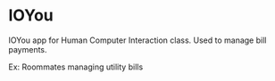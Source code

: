 # IOYou
IOYou app for Human Computer Interaction class. Used to manage bill payments.

Ex: Roommates managing utility bills
